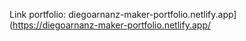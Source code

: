 Link portfolio: diegoarnanz-maker-portfolio.netlify.app](https://diegoarnanz-maker-portfolio.netlify.app/
